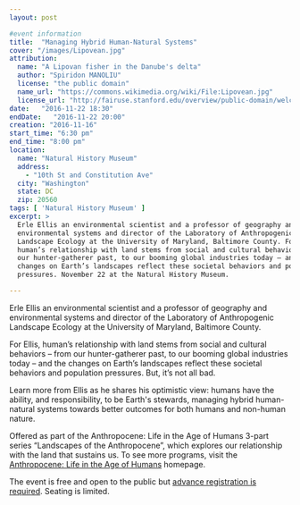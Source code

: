 ```yaml
---
layout: post

#event information
title:  "Managing Hybrid Human-Natural Systems"
cover: "/images/Lipovean.jpg"
attribution:
  name: "A Lipovan fisher in the Danube's delta"
  author: "Spiridon MANOLIU"
  license: "the public domain"
  name_url: "https://commons.wikimedia.org/wiki/File:Lipovean.jpg"
  license_url: "http://fairuse.stanford.edu/overview/public-domain/welcome"
date:   "2016-11-22 18:30"
endDate:   "2016-11-22 20:00"
creation: "2016-11-16"
start_time: "6:30 pm"
end_time: "8:00 pm"
location:
  name: "Natural History Museum"
  address:
    - "10th St and Constitution Ave"
  city: "Washington"
  state: DC
  zip: 20560
tags: [ 'Natural History Museum' ]
excerpt: >
  Erle Ellis an environmental scientist and a professor of geography and
  environmental systems and director of the Laboratory of Anthropogenic
  Landscape Ecology at the University of Maryland, Baltimore County. For Ellis,
  human’s relationship with land stems from social and cultural behaviors – from
  our hunter-gatherer past, to our booming global industries today – and the
  changes on Earth’s landscapes reflect these societal behaviors and population
  pressures. November 22 at the Natural History Museum.

---
```


Erle Ellis an environmental scientist and a professor of geography and
environmental systems and director of the Laboratory of Anthropogenic Landscape
Ecology at the University of Maryland, Baltimore County.

For Ellis, human’s relationship with land stems from social and cultural
behaviors – from our hunter-gatherer past, to our booming global industries
today – and the changes on Earth’s landscapes reflect these societal behaviors
and population pressures. But, it’s not all bad.

Learn more from Ellis as he shares his optimistic view: humans have the
ability, and responsibility, to be Earth's stewards, managing hybrid
human-natural systems towards better outcomes for both humans and non-human
nature.

Offered as part of the Anthropocene: Life in the Age of Humans 3-part series
“Landscapes of the Anthropocene”, which explores our relationship with the land
that sustains us. To see more programs, visit the [Anthropocene: Life in the Age
of Humans](http://go.si.edu/site/SPageServer?pagename=life_in_anthropocene) homepage.

The event is free and open to the public but [advance registration is
required](http://go.si.edu/site/Calendar?view=Detail&id=101481&s_src=nerdguide_web_cal_er). Seating is limited.
